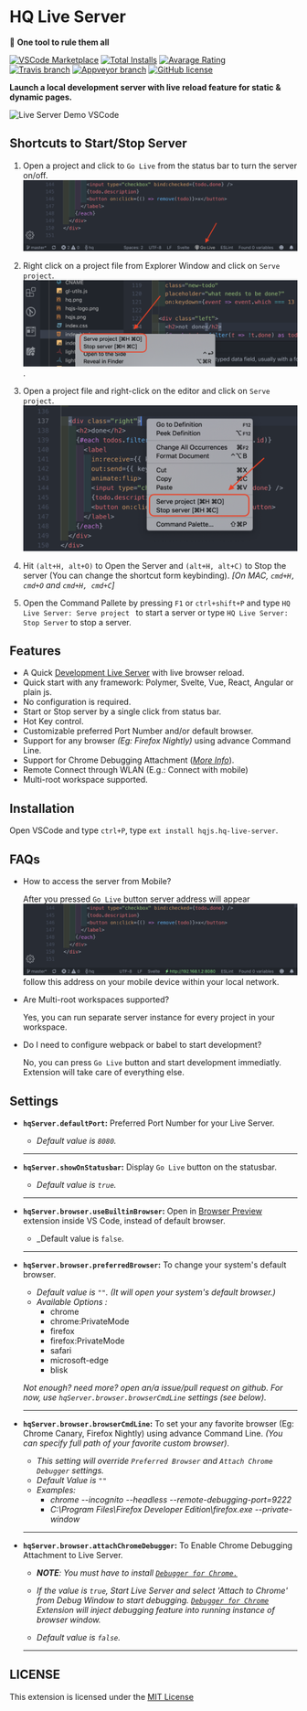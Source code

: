 # HQ Live Server

💫 **One tool to rule them all**

[![VSCode Marketplace](https://img.shields.io/vscode-marketplace/v/hqjs.hq-live-server.svg?style=flat-square&label=vscode%20marketplace)](https://marketplace.visualstudio.com/items?itemName=hqjs.hq-live-server) [![Total Installs](https://img.shields.io/vscode-marketplace/d/hqjs.hq-live-server.svg?style=flat-square)](https://marketplace.visualstudio.com/items?itemName=hqjs.hq-live-server) [![Avarage Rating](https://img.shields.io/vscode-marketplace/r/hqjs.hq-live-server.svg?style=flat-square)](https://marketplace.visualstudio.com/items?itemName=hqjs.hq-live-server)  
[![Travis branch](https://img.shields.io/travis/hqjs/vscode-hq-live-server/master.svg?style=flat-square&label=travis%20branch)](https://travis-ci.org/hqjs/vscode-hq-live-server) [![Appveyor branch](https://img.shields.io/appveyor/ci/hqjs/vscode-hq-live-server.svg?style=flat-square&label=appveyor%20branch)](https://ci.appveyor.com/project/hqjs/vscode-hq-live-server) [![GitHub license](https://img.shields.io/badge/license-MIT-blue.svg?style=flat-square)](https://github.com/hqjs/vscode-hq-live-server/)
<br>

**Launch a local development server with live reload feature for static & dynamic pages.**
<br>

![Live Server Demo VSCode](./images/screen/hq-go-live.gif)

## Shortcuts to Start/Stop Server

1. Open a project and click to `Go Live` from the status bar to turn the server on/off. 
![Go Live Control Preview](./images/screen/hq-statusbar.png)

2. Right click on a project file from Explorer Window and click on `Serve project`.
![Explorer Window Control](./images/screen/hq-explorer-menu.png).

3. Open a project file and right-click on the editor and  click on `Serve project`.
![Edit Menu Option Preview](./images/screen/hq-editor-menu.png)

4. Hit `(alt+H, alt+O)` to Open the Server and `(alt+H, alt+C)` to Stop the server (You can change the shortcut form keybinding). *[On MAC, `cmd+H, cmd+O` and `cmd+H, cmd+C`]*

5. Open the Command Pallete by pressing `F1` or `ctrl+shift+P` and type `HQ Live Server: Serve project ` to start a server or type `HQ Live Server: Stop Server` to stop a server.


## Features
* A Quick [Development Live Server](https://hqjs.org) with live browser reload.
* Quick start with any framework: Polymer, Svelte, Vue, React, Angular or plain js.
* No configuration is required.
* Start or Stop server by a single click from status bar.
* Hot Key control.
* Customizable preferred Port Number and/or default browser.
* Support for any browser _(Eg: Firefox Nightly)_ using advance Command Line.
* Support for Chrome Debugging Attachment (_[More Info](https://marketplace.visualstudio.com/items?itemName=msjsdiag.debugger-for-chrome)_).
* Remote Connect through WLAN (E.g.: Connect with mobile)
* Multi-root workspace supported.

## Installation
Open VSCode and type `ctrl+P`, type `ext install hqjs.hq-live-server`.

## FAQs
* How to access the server from Mobile?

  After you pressed `Go Live` button server address will appear
  ![Server Running Preview](./images/screen/hq-running.png)
  follow this address on your mobile device within your local network.

* Are Multi-root workspaces supported?

  Yes, you can run separate server instance for every project in your workspace.

* Do I need to configure webpack or babel to start development?
  
  No, you can press `Go Live` button and start development immediatly. Extension will take care of everything else.

## Settings
* **`hqServer.defaultPort`:** Preferred Port Number for your Live Server.
    *  _Default value is `8080`._

    <hr>

* **`hqServer.showOnStatusbar`:** Display `Go Live` button on the statusbar.
    *  _Default value is `true`._

    <hr>

* **`hqServer.browser.useBuiltinBrowser`:** Open in [Browser Preview](https://marketplace.visualstudio.com/items?itemName=auchenberg.vscode-browser-preview) extension inside VS Code, instead of default browser.
    
    *  _Default value is `false`.

    <hr>

* **`hqServer.browser.preferredBrowser`:** To change your system's default browser.
    * _Default value is `""`. (It will open your system's default browser.)_
    * *Available Options :*
        * chrome
        * chrome:PrivateMode
        * firefox
        * firefox:PrivateMode
        * safari
        * microsoft-edge
        * blisk

    _Not enough? need more? open an/a issue/pull request on github. For now, use `hqServer.browser.browserCmdLine` settings (see below)._
    
    <hr>

* **`hqServer.browser.browserCmdLine`:**  To set your any favorite browser (Eg: Chrome Canary, Firefox Nightly) using advance Command Line. _(You can specify full path of your favorite custom browser)_.

    * _This setting will override `Preferred Browser` and `Attach Chrome Debugger` settings._
    * _Default Value is `""`_ 
    * _Examples:_
        * _chrome --incognito --headless --remote-debugging-port=9222_
        * _C:\\Program Files\\Firefox Developer Edition\\firefox.exe --private-window_
    
    <hr>

* **`hqServer.browser.attachChromeDebugger`:** To Enable Chrome Debugging Attachment to Live Server.
    * _**NOTE**: You must have to install [ `Debugger for Chrome.`](https://marketplace.visualstudio.com/items?itemName=msjsdiag.debugger-for-chrome)_
    
    * _If the value is `true`, Start Live Server and select 'Attach to Chrome' from Debug Window to start debugging. [`Debugger for Chrome`](https://marketplace.visualstudio.com/items?itemName=msjsdiag.debugger-for-chrome) Extension will inject debugging feature into running instance of browser window._
   
    *  _Default value is `false`._

    <hr>


## LICENSE
This extension is licensed under the [MIT License](LICENSE)
